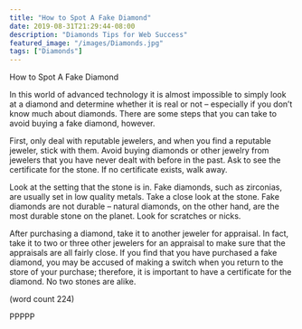 ```yaml
---
title: "How to Spot A Fake Diamond"
date: 2019-08-31T21:29:44-08:00
description: "Diamonds Tips for Web Success"
featured_image: "/images/Diamonds.jpg"
tags: ["Diamonds"]
---
```


How to Spot A Fake Diamond

In this world of advanced technology it is 
almost impossible to simply look at a 
diamond and determine whether it is real or 
not – especially if you don’t know much 
about diamonds. There are some steps that 
you can take to avoid buying a fake diamond,
however.

First, only deal with reputable jewelers, and 
when you find a reputable jeweler, stick with 
them. Avoid buying diamonds or other 
jewelry from jewelers that you have never 
dealt with before in the past. Ask to see the 
certificate for the stone. If no certificate exists, 
walk away. 

Look at the setting that the stone is in. Fake 
diamonds, such as zirconias, are usually set 
in low quality metals. Take a close look at the 
stone. Fake diamonds are not durable – 
natural diamonds, on the other hand, are the 
most durable stone on the planet. Look for 
scratches or nicks. 

After purchasing a diamond, take it to 
another jeweler for appraisal. In fact, take it 
to two or three other jewelers for an appraisal 
to make sure that the appraisals are all fairly 
close. If you find that you have purchased a 
fake diamond, you may be accused of 
making a switch when you return to the store 
of your purchase; therefore, it is important to 
have a certificate for the diamond. No two 
stones are alike. 

(word count 224)

PPPPP

